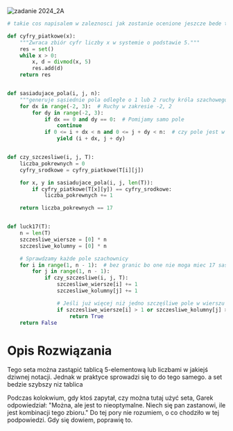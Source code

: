 <picture>
  <source srcset="../../srt/zbior_zadan/2024_2A.png" media="(prefers-color-scheme: light)">
  <source srcset="../../srt/zbior_zadan/black_2024_2A.png" media="(prefers-color-scheme: dark)">
  <img src="../../srt/zbior_zadan/black_2024_2A.png" alt="zadanie 2024_2A">
</picture>

```python
# takie cos napisalem w zaleznosci jak zostanie ocenione jeszcze bede to zmienial

def cyfry_piatkowe(x):
    """Zwraca zbiór cyfr liczby x w systemie o podstawie 5."""
    res = set()
    while x > 0:
        x, d = divmod(x, 5)
        res.add(d)
    return res


def sasiadujace_pola(i, j, n):
    """generuje sąsiednie pola odległe o 1 lub 2 ruchy króla szachowego."""
    for dx in range(-2, 3):  # Ruchy w zakresie -2, 2
        for dy in range(-2, 3):
            if dx == 0 and dy == 0:  # Pomijamy samo pole
                continue
            if 0 <= i + dx < n and 0 <= j + dy < n:  # czy pole jest w granicach
                yield (i + dx, j + dy)


def czy_szczesliwe(i, j, T):
    liczba_pokrewnych = 0
    cyfry_srodkowe = cyfry_piatkowe(T[i][j])

    for x, y in sasiadujace_pola(i, j, len(T)):
        if cyfry_piatkowe(T[x][y]) == cyfry_srodkowe:
            liczba_pokrewnych += 1

    return liczba_pokrewnych == 17


def luck17(T):
    n = len(T)
    szczesliwe_wiersze = [0] * n
    szczesliwe_kolumny = [0] * n

    # Sprawdzamy każde pole szachownicy
    for i in range(1, n - 1):  # bez granic bo one nie moga miec 17 sasiadow
        for j in range(1, n - 1):
            if czy_szczesliwe(i, j, T):
                szczesliwe_wiersze[i] += 1
                szczesliwe_kolumny[j] += 1

                # Jeśli już więcej niż jedno szczęśliwe pole w wierszu lub kolumnie
                if szczesliwe_wiersze[i] > 1 or szczesliwe_kolumny[j] > 1:
                    return True
    return False
```

# Opis Rozwiązania

Tego seta można zastąpić tablicą 5-elementową lub liczbami w jakiejś dziwnej notacji.
Jednak w praktyce sprowadzi się to do tego samego. a set bedzie szybszy niz tablica

Podczas kolokwium, gdy ktoś zapytał, czy można tutaj użyć seta, Garek odpowiedział: 
"Można, ale jest to nieoptymalne. Niech się pan zastanowi, ile jest kombinacji tego zbioru."
Do tej pory nie rozumiem, o co chodziło w tej podpowiedzi. Gdy się dowiem, poprawię to.



